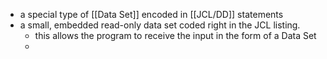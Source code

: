 - a special type of [[Data Set]] encoded in [[JCL/DD]] statements
- a small, embedded read-only data set coded right in the JCL listing.
	- this allows the program to receive the input in the form of a Data Set
	-